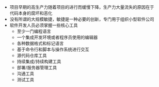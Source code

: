 - 项目早期的高生产力随着项目的进行而缓慢下降，生产力大量流失的原因在于代码本身的腐坏和恶化
- 没有所谓的大规模敏捷，敏捷是一种必要的创新，专门用于组织小型软件公司
- 软件开发人员必须掌握一些核心工具
  - 至少一门编程语言
  - 一个集成开发环境或者程序员使用的编辑器
  - 各种数据格式和标记语言
  - 基于命令行和脚本与操作系统进行交互
  - 源代码仓库工具
  - 持续集成/持续构建工具
  - 部署/服务器管理工具
  - 沟通工具
  - 测试工具